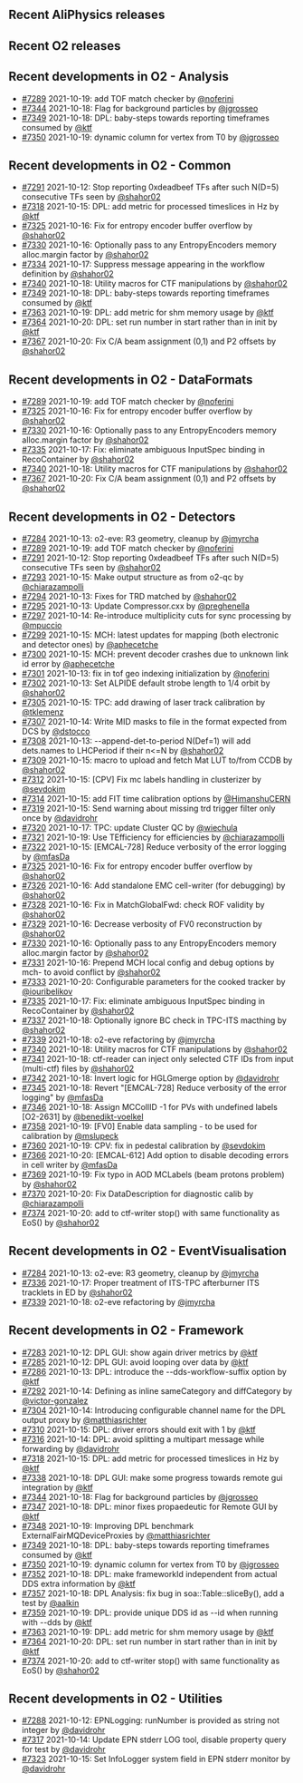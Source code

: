 ## Recent AliPhysics releases
## Recent O2 releases
## Recent developments in O2 - Analysis
- [\#7289](https://github.com/AliceO2Group/AliceO2/pull/7289) 2021-10-19: add TOF match checker by [@noferini](https://github.com/noferini)
- [\#7344](https://github.com/AliceO2Group/AliceO2/pull/7344) 2021-10-18: Flag for background particles by [@jgrosseo](https://github.com/jgrosseo)
- [\#7349](https://github.com/AliceO2Group/AliceO2/pull/7349) 2021-10-18: DPL: baby-steps towards reporting timeframes consumed by [@ktf](https://github.com/ktf)
- [\#7350](https://github.com/AliceO2Group/AliceO2/pull/7350) 2021-10-19: dynamic column for vertex from T0 by [@jgrosseo](https://github.com/jgrosseo)
## Recent developments in O2 - Common
- [\#7291](https://github.com/AliceO2Group/AliceO2/pull/7291) 2021-10-12: Stop reporting 0xdeadbeef TFs after such N(D=5) consecutive TFs seen by [@shahor02](https://github.com/shahor02)
- [\#7318](https://github.com/AliceO2Group/AliceO2/pull/7318) 2021-10-15: DPL: add metric for processed timeslices in Hz by [@ktf](https://github.com/ktf)
- [\#7325](https://github.com/AliceO2Group/AliceO2/pull/7325) 2021-10-16: Fix for entropy encoder buffer overflow by [@shahor02](https://github.com/shahor02)
- [\#7330](https://github.com/AliceO2Group/AliceO2/pull/7330) 2021-10-16: Optionally pass to any EntropyEncoders memory alloc.margin factor by [@shahor02](https://github.com/shahor02)
- [\#7334](https://github.com/AliceO2Group/AliceO2/pull/7334) 2021-10-17: Suppress message appearing in the workflow definition by [@shahor02](https://github.com/shahor02)
- [\#7340](https://github.com/AliceO2Group/AliceO2/pull/7340) 2021-10-18: Utility macros for CTF manipulations by [@shahor02](https://github.com/shahor02)
- [\#7349](https://github.com/AliceO2Group/AliceO2/pull/7349) 2021-10-18: DPL: baby-steps towards reporting timeframes consumed by [@ktf](https://github.com/ktf)
- [\#7363](https://github.com/AliceO2Group/AliceO2/pull/7363) 2021-10-19: DPL: add metric for shm memory usage by [@ktf](https://github.com/ktf)
- [\#7364](https://github.com/AliceO2Group/AliceO2/pull/7364) 2021-10-20: DPL: set run number in start rather than in init by [@ktf](https://github.com/ktf)
- [\#7367](https://github.com/AliceO2Group/AliceO2/pull/7367) 2021-10-20: Fix C/A beam assignment (0,1) and P2 offsets by [@shahor02](https://github.com/shahor02)
## Recent developments in O2 - DataFormats
- [\#7289](https://github.com/AliceO2Group/AliceO2/pull/7289) 2021-10-19: add TOF match checker by [@noferini](https://github.com/noferini)
- [\#7325](https://github.com/AliceO2Group/AliceO2/pull/7325) 2021-10-16: Fix for entropy encoder buffer overflow by [@shahor02](https://github.com/shahor02)
- [\#7330](https://github.com/AliceO2Group/AliceO2/pull/7330) 2021-10-16: Optionally pass to any EntropyEncoders memory alloc.margin factor by [@shahor02](https://github.com/shahor02)
- [\#7335](https://github.com/AliceO2Group/AliceO2/pull/7335) 2021-10-17: Fix: eliminate ambiguous InputSpec binding in RecoContainer by [@shahor02](https://github.com/shahor02)
- [\#7340](https://github.com/AliceO2Group/AliceO2/pull/7340) 2021-10-18: Utility macros for CTF manipulations by [@shahor02](https://github.com/shahor02)
- [\#7367](https://github.com/AliceO2Group/AliceO2/pull/7367) 2021-10-20: Fix C/A beam assignment (0,1) and P2 offsets by [@shahor02](https://github.com/shahor02)
## Recent developments in O2 - Detectors
- [\#7284](https://github.com/AliceO2Group/AliceO2/pull/7284) 2021-10-13: o2-eve: R3 geometry, cleanup by [@jmyrcha](https://github.com/jmyrcha)
- [\#7289](https://github.com/AliceO2Group/AliceO2/pull/7289) 2021-10-19: add TOF match checker by [@noferini](https://github.com/noferini)
- [\#7291](https://github.com/AliceO2Group/AliceO2/pull/7291) 2021-10-12: Stop reporting 0xdeadbeef TFs after such N(D=5) consecutive TFs seen by [@shahor02](https://github.com/shahor02)
- [\#7293](https://github.com/AliceO2Group/AliceO2/pull/7293) 2021-10-15: Make output structure as from o2-qc by [@chiarazampolli](https://github.com/chiarazampolli)
- [\#7294](https://github.com/AliceO2Group/AliceO2/pull/7294) 2021-10-13: Fixes for TRD matched by [@shahor02](https://github.com/shahor02)
- [\#7295](https://github.com/AliceO2Group/AliceO2/pull/7295) 2021-10-13: Update Compressor.cxx by [@preghenella](https://github.com/preghenella)
- [\#7297](https://github.com/AliceO2Group/AliceO2/pull/7297) 2021-10-14: Re-introduce multiplicity cuts for sync processing by [@mpuccio](https://github.com/mpuccio)
- [\#7299](https://github.com/AliceO2Group/AliceO2/pull/7299) 2021-10-15: MCH: latest updates for mapping (both electronic and detector ones) by [@aphecetche](https://github.com/aphecetche)
- [\#7300](https://github.com/AliceO2Group/AliceO2/pull/7300) 2021-10-15: MCH: prevent decoder crashes due to unknown link id error by [@aphecetche](https://github.com/aphecetche)
- [\#7301](https://github.com/AliceO2Group/AliceO2/pull/7301) 2021-10-13: fix in tof geo indexing initialization by [@noferini](https://github.com/noferini)
- [\#7302](https://github.com/AliceO2Group/AliceO2/pull/7302) 2021-10-13: Set ALPIDE default strobe length to 1/4 orbit by [@shahor02](https://github.com/shahor02)
- [\#7305](https://github.com/AliceO2Group/AliceO2/pull/7305) 2021-10-15: TPC: add drawing of laser track calibration by [@tklemenz](https://github.com/tklemenz)
- [\#7307](https://github.com/AliceO2Group/AliceO2/pull/7307) 2021-10-14: Write MID masks to file in the format expected from DCS by [@dstocco](https://github.com/dstocco)
- [\#7308](https://github.com/AliceO2Group/AliceO2/pull/7308) 2021-10-13: --append-det-to-period N(Def=1) will add dets.names to LHCPeriod if their n<=N by [@shahor02](https://github.com/shahor02)
- [\#7309](https://github.com/AliceO2Group/AliceO2/pull/7309) 2021-10-15: macro to upload and fetch Mat LUT to/from CCDB by [@shahor02](https://github.com/shahor02)
- [\#7312](https://github.com/AliceO2Group/AliceO2/pull/7312) 2021-10-15: [CPV] Fix mc labels handling in clusterizer by [@sevdokim](https://github.com/sevdokim)
- [\#7314](https://github.com/AliceO2Group/AliceO2/pull/7314) 2021-10-15: add FIT time calibration options by [@HimanshuCERN](https://github.com/HimanshuCERN)
- [\#7319](https://github.com/AliceO2Group/AliceO2/pull/7319) 2021-10-15: Send warning about missing trd trigger filter only once by [@davidrohr](https://github.com/davidrohr)
- [\#7320](https://github.com/AliceO2Group/AliceO2/pull/7320) 2021-10-17: TPC: update Cluster QC by [@wiechula](https://github.com/wiechula)
- [\#7321](https://github.com/AliceO2Group/AliceO2/pull/7321) 2021-10-19: Use TEfficiency for efficiencies by [@chiarazampolli](https://github.com/chiarazampolli)
- [\#7322](https://github.com/AliceO2Group/AliceO2/pull/7322) 2021-10-15: [EMCAL-728] Reduce verbosity of the error logging by [@mfasDa](https://github.com/mfasDa)
- [\#7325](https://github.com/AliceO2Group/AliceO2/pull/7325) 2021-10-16: Fix for entropy encoder buffer overflow by [@shahor02](https://github.com/shahor02)
- [\#7326](https://github.com/AliceO2Group/AliceO2/pull/7326) 2021-10-16: Add standalone EMC cell-writer (for debugging) by [@shahor02](https://github.com/shahor02)
- [\#7328](https://github.com/AliceO2Group/AliceO2/pull/7328) 2021-10-16: Fix in MatchGlobalFwd: check ROF validity by [@shahor02](https://github.com/shahor02)
- [\#7329](https://github.com/AliceO2Group/AliceO2/pull/7329) 2021-10-16: Decrease verbosity of FV0 reconstruction by [@shahor02](https://github.com/shahor02)
- [\#7330](https://github.com/AliceO2Group/AliceO2/pull/7330) 2021-10-16: Optionally pass to any EntropyEncoders memory alloc.margin factor by [@shahor02](https://github.com/shahor02)
- [\#7331](https://github.com/AliceO2Group/AliceO2/pull/7331) 2021-10-16: Prepend MCH local config and debug options by mch- to avoid conflict by [@shahor02](https://github.com/shahor02)
- [\#7333](https://github.com/AliceO2Group/AliceO2/pull/7333) 2021-10-20: Configurable parameters for the cooked tracker by [@iouribelikov](https://github.com/iouribelikov)
- [\#7335](https://github.com/AliceO2Group/AliceO2/pull/7335) 2021-10-17: Fix: eliminate ambiguous InputSpec binding in RecoContainer by [@shahor02](https://github.com/shahor02)
- [\#7337](https://github.com/AliceO2Group/AliceO2/pull/7337) 2021-10-18: Optionally ignore BC check in TPC-ITS macthing by [@shahor02](https://github.com/shahor02)
- [\#7339](https://github.com/AliceO2Group/AliceO2/pull/7339) 2021-10-18: o2-eve refactoring by [@jmyrcha](https://github.com/jmyrcha)
- [\#7340](https://github.com/AliceO2Group/AliceO2/pull/7340) 2021-10-18: Utility macros for CTF manipulations by [@shahor02](https://github.com/shahor02)
- [\#7341](https://github.com/AliceO2Group/AliceO2/pull/7341) 2021-10-18: ctf-reader can inject only selected CTF IDs from input (multi-ctf) files by [@shahor02](https://github.com/shahor02)
- [\#7342](https://github.com/AliceO2Group/AliceO2/pull/7342) 2021-10-18: Invert logic for HGLGmerge option by [@davidrohr](https://github.com/davidrohr)
- [\#7345](https://github.com/AliceO2Group/AliceO2/pull/7345) 2021-10-18: Revert "[EMCAL-728] Reduce verbosity of the error logging" by [@mfasDa](https://github.com/mfasDa)
- [\#7346](https://github.com/AliceO2Group/AliceO2/pull/7346) 2021-10-18: Assign MCCollID -1 for PVs with undefined labels [O2-2631] by [@benedikt-voelkel](https://github.com/benedikt-voelkel)
- [\#7358](https://github.com/AliceO2Group/AliceO2/pull/7358) 2021-10-19: [FV0] Enable data sampling - to be used for calibration by [@mslupeck](https://github.com/mslupeck)
- [\#7360](https://github.com/AliceO2Group/AliceO2/pull/7360) 2021-10-19: CPV: fix in pedestal calibration by [@sevdokim](https://github.com/sevdokim)
- [\#7366](https://github.com/AliceO2Group/AliceO2/pull/7366) 2021-10-20: [EMCAL-612] Add option to disable decoding errors in cell writer by [@mfasDa](https://github.com/mfasDa)
- [\#7369](https://github.com/AliceO2Group/AliceO2/pull/7369) 2021-10-19: Fix typo in AOD MCLabels (beam protons problem) by [@shahor02](https://github.com/shahor02)
- [\#7370](https://github.com/AliceO2Group/AliceO2/pull/7370) 2021-10-20: Fix DataDescription for diagnostic calib by [@chiarazampolli](https://github.com/chiarazampolli)
- [\#7374](https://github.com/AliceO2Group/AliceO2/pull/7374) 2021-10-20: add to ctf-writer stop() with same functionality as EoS() by [@shahor02](https://github.com/shahor02)
## Recent developments in O2 - EventVisualisation
- [\#7284](https://github.com/AliceO2Group/AliceO2/pull/7284) 2021-10-13: o2-eve: R3 geometry, cleanup by [@jmyrcha](https://github.com/jmyrcha)
- [\#7336](https://github.com/AliceO2Group/AliceO2/pull/7336) 2021-10-17: Proper treatment of ITS-TPC afterburner ITS tracklets in ED by [@shahor02](https://github.com/shahor02)
- [\#7339](https://github.com/AliceO2Group/AliceO2/pull/7339) 2021-10-18: o2-eve refactoring by [@jmyrcha](https://github.com/jmyrcha)
## Recent developments in O2 - Framework
- [\#7283](https://github.com/AliceO2Group/AliceO2/pull/7283) 2021-10-12: DPL GUI: show again driver metrics by [@ktf](https://github.com/ktf)
- [\#7285](https://github.com/AliceO2Group/AliceO2/pull/7285) 2021-10-12: DPL GUI: avoid looping over data by [@ktf](https://github.com/ktf)
- [\#7286](https://github.com/AliceO2Group/AliceO2/pull/7286) 2021-10-13: DPL: introduce the --dds-workflow-suffix option by [@ktf](https://github.com/ktf)
- [\#7292](https://github.com/AliceO2Group/AliceO2/pull/7292) 2021-10-14: Defining as inline sameCategory and diffCategory by [@victor-gonzalez](https://github.com/victor-gonzalez)
- [\#7304](https://github.com/AliceO2Group/AliceO2/pull/7304) 2021-10-14: Introducing configurable channel name for the DPL output proxy by [@matthiasrichter](https://github.com/matthiasrichter)
- [\#7310](https://github.com/AliceO2Group/AliceO2/pull/7310) 2021-10-15: DPL: driver errors should exit with 1 by [@ktf](https://github.com/ktf)
- [\#7316](https://github.com/AliceO2Group/AliceO2/pull/7316) 2021-10-14: DPL: avoid splitting a multipart message while forwarding by [@davidrohr](https://github.com/davidrohr)
- [\#7318](https://github.com/AliceO2Group/AliceO2/pull/7318) 2021-10-15: DPL: add metric for processed timeslices in Hz by [@ktf](https://github.com/ktf)
- [\#7338](https://github.com/AliceO2Group/AliceO2/pull/7338) 2021-10-18: DPL GUI: make some progress towards remote gui integration by [@ktf](https://github.com/ktf)
- [\#7344](https://github.com/AliceO2Group/AliceO2/pull/7344) 2021-10-18: Flag for background particles by [@jgrosseo](https://github.com/jgrosseo)
- [\#7347](https://github.com/AliceO2Group/AliceO2/pull/7347) 2021-10-18: DPL: minor fixes propaedeutic for Remote GUI by [@ktf](https://github.com/ktf)
- [\#7348](https://github.com/AliceO2Group/AliceO2/pull/7348) 2021-10-19: Improving DPL benchmark ExternalFairMQDeviceProxies by [@matthiasrichter](https://github.com/matthiasrichter)
- [\#7349](https://github.com/AliceO2Group/AliceO2/pull/7349) 2021-10-18: DPL: baby-steps towards reporting timeframes consumed by [@ktf](https://github.com/ktf)
- [\#7350](https://github.com/AliceO2Group/AliceO2/pull/7350) 2021-10-19: dynamic column for vertex from T0 by [@jgrosseo](https://github.com/jgrosseo)
- [\#7352](https://github.com/AliceO2Group/AliceO2/pull/7352) 2021-10-18: DPL: make frameworkId independent from actual DDS extra information by [@ktf](https://github.com/ktf)
- [\#7357](https://github.com/AliceO2Group/AliceO2/pull/7357) 2021-10-18: DPL Analysis: fix bug in soa::Table::sliceBy(), add a test by [@aalkin](https://github.com/aalkin)
- [\#7359](https://github.com/AliceO2Group/AliceO2/pull/7359) 2021-10-19: DPL: provide unique DDS id as --id when running with --dds by [@ktf](https://github.com/ktf)
- [\#7363](https://github.com/AliceO2Group/AliceO2/pull/7363) 2021-10-19: DPL: add metric for shm memory usage by [@ktf](https://github.com/ktf)
- [\#7364](https://github.com/AliceO2Group/AliceO2/pull/7364) 2021-10-20: DPL: set run number in start rather than in init by [@ktf](https://github.com/ktf)
- [\#7374](https://github.com/AliceO2Group/AliceO2/pull/7374) 2021-10-20: add to ctf-writer stop() with same functionality as EoS() by [@shahor02](https://github.com/shahor02)
## Recent developments in O2 - Utilities
- [\#7288](https://github.com/AliceO2Group/AliceO2/pull/7288) 2021-10-12: EPNLogging: runNumber is provided as string not integer by [@davidrohr](https://github.com/davidrohr)
- [\#7317](https://github.com/AliceO2Group/AliceO2/pull/7317) 2021-10-14: Update EPN stderr LOG tool, disable property query for test by [@davidrohr](https://github.com/davidrohr)
- [\#7323](https://github.com/AliceO2Group/AliceO2/pull/7323) 2021-10-15: Set InfoLogger system field in EPN stderr monitor by [@davidrohr](https://github.com/davidrohr)
